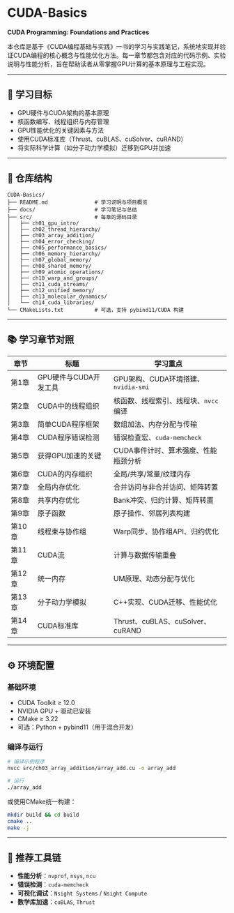# CUDA-Basics

**CUDA Programming: Foundations and Practices**

本仓库是基于《CUDA编程基础与实践》一书的学习与实践笔记，系统地实现并验证CUDA编程的核心概念与性能优化方法。每一章节都包含对应的代码示例、实验说明与性能分析，旨在帮助读者从零掌握GPU计算的基本原理与工程实现。

---

## 📘 学习目标

* GPU硬件与CUDA架构的基本原理
* 核函数编写、线程组织与内存管理
* GPU性能优化的关键因素与方法
* 使用CUDA标准库（Thrust、cuBLAS、cuSolver、cuRAND）
* 将实际科学计算（如分子动力学模拟）迁移到GPU并加速

---

## 🧱 仓库结构

```
CUDA-Basics/
├── README.md               # 学习说明与项目概览
├── docs/                   # 学习笔记与总结
├── src/                    # 每章的源码目录
│   ├── ch01_gpu_intro/     
│   ├── ch02_thread_hierarchy/
│   ├── ch03_array_addition/
│   ├── ch04_error_checking/
│   ├── ch05_performance_basics/
│   ├── ch06_memory_hierarchy/
│   ├── ch07_global_memory/
│   ├── ch08_shared_memory/
│   ├── ch09_atomic_operations/
│   ├── ch10_warp_and_groups/
│   ├── ch11_cuda_streams/
│   ├── ch12_unified_memory/
│   ├── ch13_molecular_dynamics/
│   └── ch14_cuda_libraries/
└── CMakeLists.txt          # 可选，支持 pybind11/CUDA 构建
```

---

## 📚 学习章节对照

| 章节   | 标题             | 学习重点                          |
| ---- | -------------- | ----------------------------- |
| 第1章  | GPU硬件与CUDA开发工具 | GPU架构、CUDA环境搭建、`nvidia-smi`   |
| 第2章  | CUDA中的线程组织     | 核函数、线程索引、线程块、`nvcc`编译         |
| 第3章  | 简单CUDA程序框架     | 数组加法、内存分配与传输                  |
| 第4章  | CUDA程序错误检测     | 错误检查宏、`cuda-memcheck`         |
| 第5章  | 获得GPU加速的关键     | CUDA事件计时、算术强度、性能瓶颈分析          |
| 第6章  | CUDA的内存组织      | 全局/共享/常量/纹理内存                 |
| 第7章  | 全局内存优化         | 合并访问与非合并访问、矩阵转置               |
| 第8章  | 共享内存优化         | Bank冲突、归约计算、矩阵转置              |
| 第9章  | 原子函数           | 原子操作、邻居列表构建                   |
| 第10章 | 线程束与协作组        | Warp同步、协作组API、归约优化            |
| 第11章 | CUDA流          | 计算与数据传输重叠                     |
| 第12章 | 统一内存           | UM原理、动态分配与优化                  |
| 第13章 | 分子动力学模拟        | C++实现、CUDA迁移、性能优化             |
| 第14章 | CUDA标准库        | Thrust、cuBLAS、cuSolver、cuRAND |

---

## ⚙️ 环境配置

### **基础环境**

* CUDA Toolkit ≥ 12.0
* NVIDIA GPU + 驱动已安装
* CMake ≥ 3.22
* 可选：Python + pybind11（用于混合开发）

### **编译与运行**

```bash
# 编译示例程序
nvcc src/ch03_array_addition/array_add.cu -o array_add

# 运行
./array_add
```

或使用CMake统一构建：

```bash
mkdir build && cd build
cmake ..
make -j
```

---

## 🧠 推荐工具链

* **性能分析**：`nvprof`, `nsys`, `ncu`
* **错误检测**：`cuda-memcheck`
* **可视化调试**：`Nsight Systems` / `Nsight Compute`
* **数学库加速**：`cuBLAS`, `Thrust`

